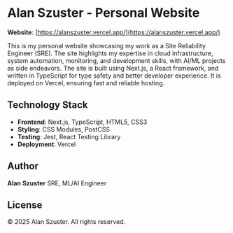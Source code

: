 # Alan Szuster - Personal Website

**Website**: [https://alanszuster.vercel.app/](https://alanszuster.vercel.app/)

This is my personal website showcasing my work as a Site Reliability Engineer (SRE). The site highlights my expertise in cloud infrastructure, system automation, monitoring, and development skills, with AI/ML projects as side endeavors. The site is built using Next.js, a React framework, and written in TypeScript for type safety and better developer experience. It is deployed on Vercel, ensuring fast and reliable hosting.

## Technology Stack

- **Frontend**: Next.js, TypeScript, HTML5, CSS3
- **Styling**: CSS Modules, PostCSS
- **Testing**: Jest, React Testing Library
- **Deployment**: Vercel

## Author

**Alan Szuster**
SRE, ML/AI Engineer

## License

© 2025 Alan Szuster. All rights reserved.
